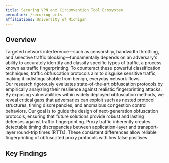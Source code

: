 ```yaml
---
title: Securing VPN and Circumvention Tool Ecosystem
permalink: /securing-pets
affiliations: University of Michigan
---
```



## Overview

Targeted network interference—such as censorship, bandwidth throttling, and selective traffic blocking—fundamentally depends on an adversary's ability to accurately identify and classify specific types of traffic, a process known as traffic fingerprinting. To counteract these powerful classification techniques, traffic obfuscation protocols aim to disguise sensitive traffic, making it indistinguishable from benign, everyday network flows.  
Our research rigorously evaluates state-of-the-art obfuscation protocols by empirically analyzing their resilience against realistic fingerprinting attacks. By exposing vulnerabilities within widely deployed obfuscation methods, we reveal critical gaps that adversaries can exploit such as nested protocol structures, timing discrepancies, and anomalous congestion control behaviors. Our goal is to guide the design of next-generation obfuscation protocols, ensuring that future solutions provide robust and lasting defenses against traffic fingerprinting.
Proxy traffic inherently creates detectable timing discrepancies between application-layer and transport-layer round-trip times (RTTs). These consistent differences allow reliable fingerprinting of obfuscated proxy protocols with low false positives. 
## Key Findings